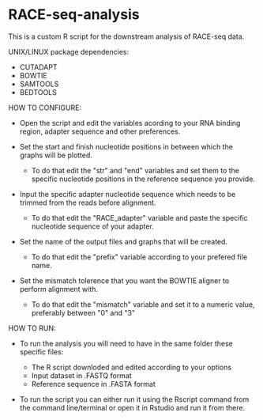# RACE-seq-analysis

This is a custom R script for the downstream analysis of RACE-seq data.

UNIX/LINUX package dependencies:	
- CUTADAPT
- BOWTIE
- SAMTOOLS
- BEDTOOLS

HOW TO CONFIGURE:
- Open the script and edit the variables acording to your RNA binding region, adapter sequence and other preferences.

- Set the start and finish nucleotide positions in between which the graphs will be plotted. 
	- To do that edit the "str" and "end" variables and set them to the specific nucleotide positions in the reference sequence you provide.

- Input the specific adapter nucleotide sequence which needs to be trimmed from the reads before alignment.
	- To do that edit the "RACE_adapter" variable and paste the specific nucleotide sequence of your adapter.

- Set the name of the output files and graphs that will be created.
	- To do that edit the "prefix" variable according to your prefered file name.

- Set the mismatch tolerence that you want the BOWTIE aligner to perform alignment with.
	- To do that edit the "mismatch" variable and set it to a numeric value, preferably between "0" and "3"

HOW TO RUN:
- To run the analysis you will need to have in the same folder these specific files:
	- The R script downloded and edited according to your options
	- Input dataset in .FASTQ format
	- Reference sequence in .FASTA format
  
- To run the script you can either run it using the Rscript command from the command line/terminal or open it in Rstudio and run it from there.
